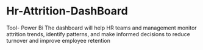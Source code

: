 # Hr-Attrition-DashBoard
Tool- Power Bi
The dashboard will help HR teams and management monitor attrition trends, identify patterns, and make informed decisions to reduce turnover and improve employee retention
